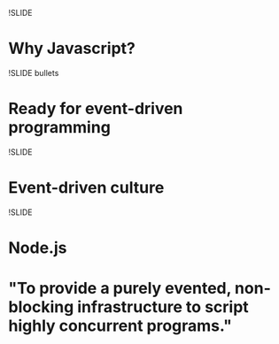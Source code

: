 !SLIDE

# Why Javascript?

!SLIDE bullets

# Ready for event-driven programming

!SLIDE

# Event-driven culture

!SLIDE

# Node.js
# "To provide a purely evented, non-blocking infrastructure to script highly concurrent programs."
